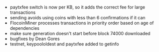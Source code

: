 * paytxfee switch is now per KB, so it adds the correct fee for large transactions
* sending avoids using coins with less than 6 confirmations if it can
* FlocoinMiner processes transactions in priority order based on age of dependencies
* make sure generation doesn't start before block 74000 downloaded
* bugfixes by Dean Gores
* testnet, keypoololdest and paytxfee added to getinfo
